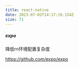 ```yaml
---
title: react-native
date: 2023-07-02T14:17:19.154Z
size: 71
---
```

##### expo

降低rn环境配置复杂度

https://github.com/expo/expo
